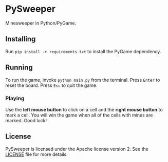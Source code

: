 # PySweeper

Minesweeper in Python/PyGame.

## Installing

Run `pip install -r requirements.txt` to install the PyGame dependency.

## Running

To run the game, invoke `python main.py` from the terminal.
Press `Enter` to reset the board.
Press `Esc` to quit the game.

### Playing

Use the **left mouse button** to click on a cell and the **right mouse button** to mark a cell.
You will win the game when all of the cells with mines are marked.
Good luck!

## License

PySweeper is licensed under the Apache license version 2.
See the [LICENSE](https://github.com/Kingcitaldo125/PySweeper/blob/main/LICENSE) file for more details.
